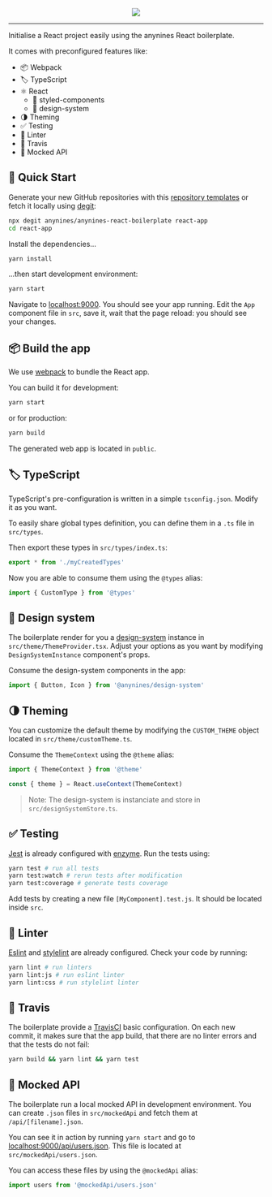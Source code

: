 <p align="center" style="display: flex; align-items: center; justify-content: center;">
  <img src="https://user-images.githubusercontent.com/61698985/95465266-31704200-097b-11eb-813c-ddc9a0b2f202.png" />
</p>

----

Initialise a React project easily using the anynines React boilerplate.

It comes with preconfigured features like:

- 📦 Webpack
- 🏷️ TypeScript
- ⚛️ React
  - 💄 styled-components
  - 🎨 design-system
- 🌗 Theming
- ✅ Testing
- 🚨 Linter
- 👷 Travis
- 🤡 Mocked API

## 🎉 Quick Start

Generate your new GitHub repositories with this [repository templates](https://github.blog/2019-06-06-generate-new-repositories-with-repository-templates/) or fetch it locally using [degit](https://github.com/Rich-Harris/degit):

```bash
npx degit anynines/anynines-react-boilerplate react-app
cd react-app
```

Install the dependencies...

```bash
yarn install
```

...then start development environment:

```bash
yarn start
```

Navigate to [localhost:9000](http://localhost:9000/). You should see your app running. Edit the `App` component file in `src`, save it, wait that the page reload: you should see your changes.

## 📦 Build the app

We use [webpack](https://webpack.js.org/) to bundle the React app.

You can build it for development:

```bash
yarn start
```

or for production:

```bash
yarn build
```

The generated web app is located in `public`.

## 🏷️ TypeScript

TypeScript's pre-configuration is written in a simple `tsconfig.json`. Modify it as you want.

To easily share global types definition, you can define them in a `.ts` file in `src/types`.

Then export these types in `src/types/index.ts`:

```typescript
export * from './myCreatedTypes'
```

Now you are able to consume them using the `@types` alias:

```javascript
import { CustomType } from '@types'
```

## 🎨 Design system

The boilerplate render for you a [design-system](https://github.com/avarteqgmbh/design_system) instance in `src/theme/ThemeProvider.tsx`. Adjust your options as you want by modifying `DesignSystemInstance` component's props.

Consume the design-system components in the app:

```javascript
import { Button, Icon } from '@anynines/design-system'
```

## 🌗 Theming

You can customize the default theme by modifying the `CUSTOM_THEME` object located in `src/theme/customTheme.ts`.

Consume the `ThemeContext` using the `@theme` alias:

```javascript
import { ThemeContext } from '@theme'

const { theme } = React.useContext(ThemeContext)
```

> Note: The design-system is instanciate and store in `src/designSystemStore.ts`.

## ✅ Testing

[Jest](https://jestjs.io/en/) is already configured with [enzyme](https://enzymejs.github.io/enzyme/). Run the tests using:

```bash
yarn test # run all tests
yarn test:watch # rerun tests after modification
yarn test:coverage # generate tests coverage
```

Add tests by creating a new file `[MyComponent].test.js`. It should be located inside `src`.

## 🚨 Linter

[Eslint](https://eslint.org/) and [stylelint](https://stylelint.io/) are already configured. Check your code by running:

```bash
yarn lint # run linters
yarn lint:js # run eslint linter
yarn lint:css # run stylelint linter
```

## 👷 Travis

The boilerplate provide a [TravisCI](https://travis-ci.com/) basic configuration. On each new commit, it makes sure that the app build, that there are no linter errors and that the tests do not fail:

```bash
yarn build && yarn lint && yarn test
```

## 🤡 Mocked API

The boilerplate run a local mocked API in development environment. You can create `.json` files in `src/mockedApi` and fetch them at `/api/[filename].json`.

You can see it in action by running `yarn start` and go to [localhost:9000/api/users.json](http://localhost:9000/api/users.json). This file is located at `src/mockedApi/users.json`.

You can access these files by using the `@mockedApi` alias:

```javascript
import users from '@mockedApi/users.json'
```


